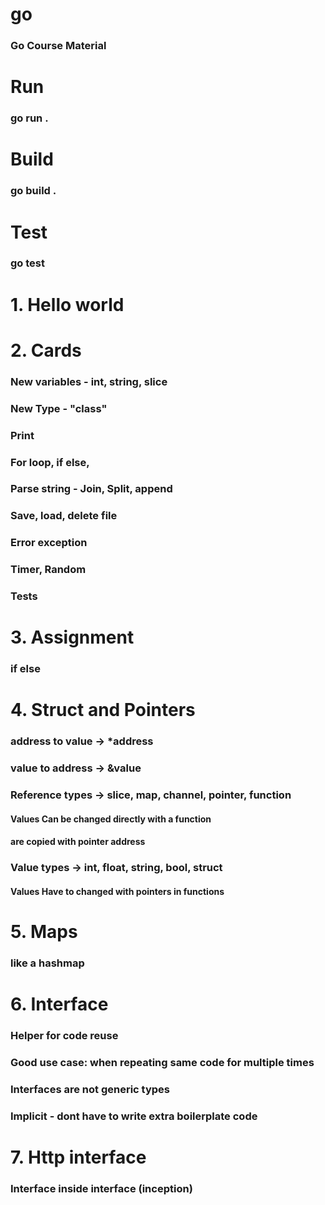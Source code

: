 # go
### Go Course Material

# Run
### go run .

# Build
### go build .

# Test
### go test

# 1. Hello world

# 2. Cards
### New variables - int, string, slice
### New Type - "class"
### Print
### For loop, if else, 
### Parse string - Join, Split, append
### Save, load, delete file
### Error exception
### Timer, Random
### Tests

# 3. Assignment
### if else

# 4. Struct and Pointers
### address to value -> *address
### value to address -> &value


### Reference types  -> slice, map, channel, pointer, function
#### Values Can be changed directly with a function
#### are copied with pointer address

### Value types      -> int, float, string, bool, struct
#### Values Have to changed with pointers in functions

# 5. Maps
### like a hashmap

# 6. Interface
### Helper for code reuse
### Good use case: when repeating same code for multiple times
### Interfaces are not generic types
### Implicit - dont have to write extra boilerplate code

# 7. Http interface
### Interface inside interface (inception)
